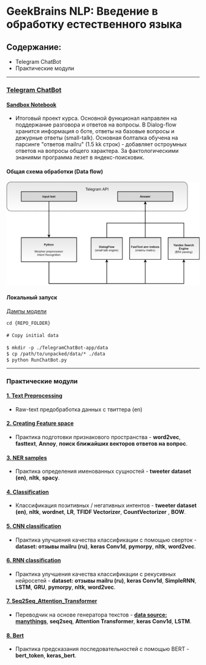 # GeekBrains NLP: Введение в обработку естественного языка

## Содержание:
- Telegram ChatBot
- Практические модули

---
### [Telegram ChatBot](https://github.com/Nickel-nc/GU_NLP/tree/master/TelegramChatBot)

#### [Sandbox Notebook](https://github.com/Nickel-nc/GU_NLP/blob/master/TelegramChatBot/Bot_R1D1_Sandbox.ipynb)
- Итоговый проект курса. Основной функционал направлен на поддержание разговора и ответов на вопросы. В Dialog-flow хранится информация о боте, ответы на базовые вопросы и дежурные ответы (small-talk). Основная болталка обучена на парсинге "ответов mailru" (1.5 kk строк) - добавляет остроумных ответов на вопросы общего характера. За фактологическими знаниями программа лезет в яндекс-поисковик. 

#### Общая схема обработки (Data flow)
<img src="figures/bot_functional_pipeline.png" alt="Bot Functional Pipeline" width="800"/>

#### Локальный запуск

[Дампы модели](https://drive.google.com/drive/folders/1DzWEak9G5RrZVbc4ZE7678I2bM_cX5ZG?usp=sharing)

```
cd {REPO_FOLDER}

# Copy initial data 

$ mkdir -p ./TelegramChatBot-app/data
$ cp /path/to/unpacked/data/* ./data
$ python RunChatBot.py
```

---
### Практические модули

#### [1. Text Preprocessing](https://github.com/Nickel-nc/GU_NLP/blob/master/1.%20Preprocessing/1.%20Preprocessing.ipynb)
- Raw-text предобработка данных с твиттера (en)

#### [2. Creating Feature space](https://github.com/Nickel-nc/GU_NLP/tree/master/2.%20Feature%20space)
- Практика подготовки признакового пространства - **word2vec**, **fasttext**, **Annoy**, **поиск ближайших векторов ответов на вопрос**.

#### [3. NER samples](https://github.com/Nickel-nc/GU_NLP/blob/master/3.%20NER%20samples/NER_samples.ipynb)
- Практика определения именованных сущностей - **tweeter dataset (en)**, **nltk**, **spacy**.

#### [4. Classification](https://github.com/Nickel-nc/GU_NLP/blob/master/4.%20Classification/4.%20Classification.ipynb)
- Классификация позитивных / негативных интентов - **tweeter dataset (en)**, **nltk**, **wordnet**, **LR**, **TFIDF Vectorizer**, **CountVectorizer** , **BOW**.

#### [5. CNN classification](https://github.com/Nickel-nc/GU_NLP/blob/master/5.%20CNN%20classification/Conv_classification.ipynb)
- Практика улучшения качества классификации с помощью сверток - **dataset: отзывы mailru (ru)**, **keras Conv1d**, **pymorpy**, **nltk**, **word2vec**.

#### [6. RNN classification](https://github.com/Nickel-nc/GU_NLP/blob/master/6.%20RNN%20classification/6.%20RNN%20Classification.ipynb)
- Практика улучшения качества классификации с рекусивных нейросетей - **dataset: отзывы mailru (ru)**, **keras Conv1d**, **SimpleRNN**, **LSTM**, **GRU**, **pymorpy**, **nltk**, **word2vec**.

#### [7. Seq2Seq_Attention_Transformer](https://github.com/Nickel-nc/GU_NLP/tree/master/7.%20Seq2Seq_Attention_Transformer)
- Переводчик на основе генератора текстов - **[data source: manythings](http://www.manythings.org/anki/)**, **seq2seq**, **Attention Transformer**, **keras Conv1d**, **LSTM**.

#### [8. Bert](https://github.com/Nickel-nc/GU_NLP/blob/master/8.%20Bert/BERT_test_model.ipynb)
- Практика предсказания последовательностей с помощью BERT - **bert_token**, **keras_bert**.



